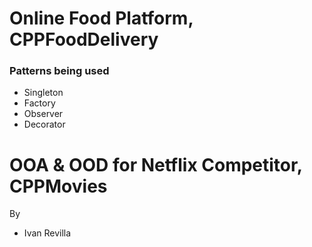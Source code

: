 # Online Food Platform, CPPFoodDelivery

### Patterns being used
* Singleton
* Factory
* Observer
* Decorator

# OOA & OOD for Netflix Competitor, CPPMovies

By
* Ivan Revilla
